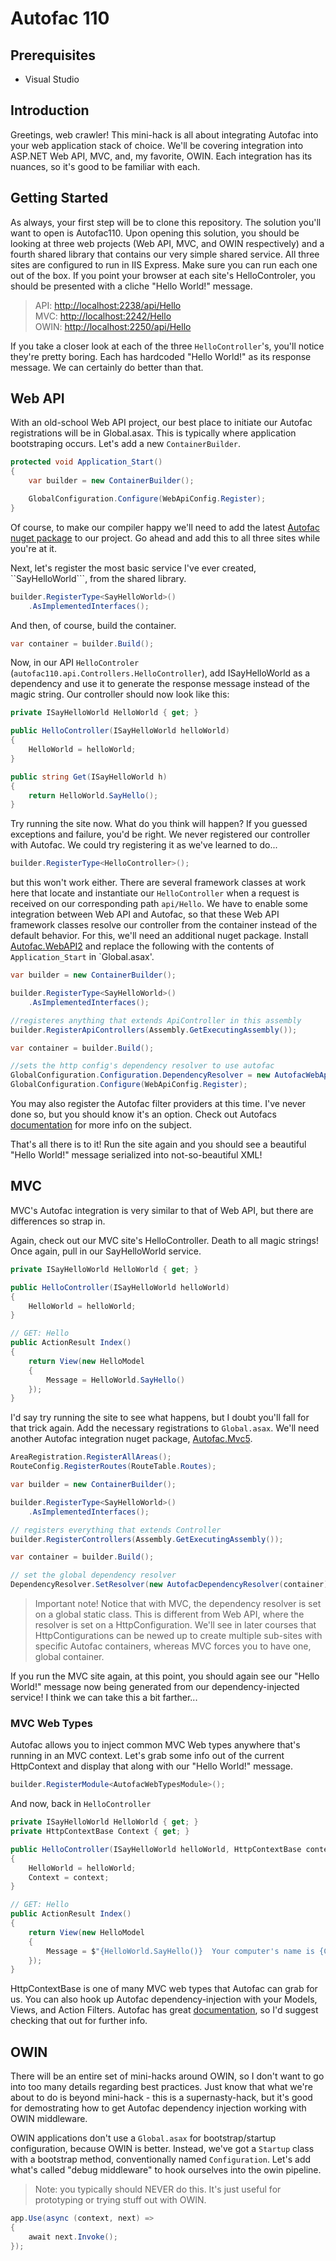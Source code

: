 # Autofac 110
## Prerequisites
- Visual Studio

## Introduction
Greetings, web crawler!  This mini-hack is all about integrating Autofac into your web application stack of choice.  We'll be covering integration into ASP.NET Web API, MVC, and, my favorite, OWIN.  Each integration has its nuances, so it's good to be familiar with each.
## Getting Started
As always, your first step will be to clone this repository.  The solution you'll want to open is Autofac110.  Upon opening this solution, you should be looking at three web projects (Web API, MVC, and OWIN respectively) and a fourth shared library that contains our very simple shared service.  All three sites are configured to run in IIS Express.  Make sure you can run each one out of the box.  If you point your browser at each site's HelloControler, you should be presented with a cliche "Hello World!" message.
> API: [http://localhost:2238/api/Hello](http://localhost:2238/api/Hello)<br/>
MVC: [http://localhost:2242/Hello](http://localhost:2242/Hello)<br/>
OWIN: [http://localhost:2250/api/Hello](http://localhost:2250/api/Hello)

If you take a closer look at each of the three `HelloController`'s, you'll notice they're pretty boring.  Each has hardcoded "Hello World!" as its response message.  We can certainly do better than that.
## Web API
With an old-school Web API project, our best place to initiate our Autofac registrations will be in Global.asax.  This is typically where application bootstraping occurs.  Let's add a new `ContainerBuilder`.
```csharp
protected void Application_Start()
{
	var builder = new ContainerBuilder();

    GlobalConfiguration.Configure(WebApiConfig.Register);
}
```
Of course, to make our compiler happy we'll need to add the latest [Autofac nuget package](https://www.nuget.org/packages/Autofac/) to our project.  Go ahead and add this to all three sites while you're at it.

Next, let's register the most basic service I've ever created, ``SayHelloWorld```, from the shared library.
```csharp
builder.RegisterType<SayHelloWorld>()
	.AsImplementedInterfaces();
```
And then, of course, build the container.
```csharp
var container = builder.Build();
```
Now, in our API `HelloControler` (`autofac110.api.Controllers.HelloController`), add ISayHelloWorld as a dependency and use it to generate the response message instead of the magic string.  Our controller should now look like this:
```csharp
private ISayHelloWorld HelloWorld { get; }

public HelloController(ISayHelloWorld helloWorld)
{
	HelloWorld = helloWorld;
}

public string Get(ISayHelloWorld h)
{
	return HelloWorld.SayHello();
}
```
Try running the site now.  What do you think will happen?  If you guessed exceptions and failure, you'd be right.  We never registered our controller with Autofac.  We could try registering it as we've learned to do...
```csharp
builder.RegisterType<HelloController>();
```
but this won't work either.  There are several framework classes at work here that locate and instantiate our `HelloController` when a request is received on our corresponding path `api/Hello`.  We have to enable some integration between Web API and Autofac, so that these Web API framework classes resolve our controller from the container instead of the default behavior.  For this, we'll need an additional nuget package.  Install [Autofac.WebAPI2](https://www.nuget.org/packages/Autofac.WebApi2/) and replace the following with the contents of `Application_Start` in `Global.asax'.
```csharp
var builder = new ContainerBuilder();

builder.RegisterType<SayHelloWorld>()
	.AsImplementedInterfaces();

//registeres anything that extends ApiController in this assembly
builder.RegisterApiControllers(Assembly.GetExecutingAssembly());

var container = builder.Build();

//sets the http config's dependency resolver to use autofac
GlobalConfiguration.Configuration.DependencyResolver = new AutofacWebApiDependencyResolver(container);
GlobalConfiguration.Configure(WebApiConfig.Register);
```
You may also register the Autofac filter providers at this time.  I've never done so, but you should know it's an option.  Check out Autofacs [documentation](http://docs.autofac.org/en/latest/integration/webapi.html#id5) for more info on the subject.

That's all there is to it!  Run the site again and you should see a beautiful "Hello World!" message serialized into not-so-beautiful XML!
## MVC
MVC's Autofac integration is very similar to that of Web API, but there are differences so strap in.

Again, check out our MVC site's HelloController.  Death to all magic strings!  Once again, pull in our SayHelloWorld service.
```csharp
private ISayHelloWorld HelloWorld { get; }

public HelloController(ISayHelloWorld helloWorld)
{
	HelloWorld = helloWorld;
}

// GET: Hello
public ActionResult Index()
{
    return View(new HelloModel
    {
	    Message = HelloWorld.SayHello()
    });
}
```
I'd say try running the site to see what happens, but I doubt you'll fall for that trick again.  Add the necessary registrations to `Global.asax`.  We'll need another Autofac integration nuget package, [Autofac.Mvc5](https://www.nuget.org/packages/Autofac.Mvc5/).
```csharp
AreaRegistration.RegisterAllAreas();
RouteConfig.RegisterRoutes(RouteTable.Routes);

var builder = new ContainerBuilder();

builder.RegisterType<SayHelloWorld>()
	.AsImplementedInterfaces();

// registers everything that extends Controller
builder.RegisterControllers(Assembly.GetExecutingAssembly());

var container = builder.Build();

// set the global dependency resolver
DependencyResolver.SetResolver(new AutofacDependencyResolver(container));
```
> Important note!  Notice that with MVC, the dependency resolver is set on a global static class.  This is different from Web API, where the resolver is set on a HttpConfiguration.  We'll see in later courses that HttpContigurations can be newed up to create multiple sub-sites with specific Autofac containers, whereas MVC forces you to have one, global container.

If you run the MVC site again, at this point, you should again see our "Hello World!" message now being generated from our dependency-injected service!  I think we can take this a bit farther...

### MVC Web Types
Autofac allows you to inject common MVC Web types anywhere that's running in an MVC context.  Let's grab some info out of the current HttpContext and display that along with our "Hello World!" message.
```csharp
builder.RegisterModule<AutofacWebTypesModule>();
```
And now, back in `HelloController`
```csharp
private ISayHelloWorld HelloWorld { get; }
private HttpContextBase Context { get; }

public HelloController(ISayHelloWorld helloWorld, HttpContextBase context)
{
	HelloWorld = helloWorld;
	Context = context;
}

// GET: Hello
public ActionResult Index()
{
	return View(new HelloModel
	{
		Message = $"{HelloWorld.SayHello()}  Your computer's name is {Context.Server.MachineName}"
	});
}
```
HttpContextBase is one of many MVC web types that Autofac can grab for us.  You can also hook up Autofac dependency-injection with your Models, Views, and Action Filters.  Autofac has great [documentation](http://autofac.readthedocs.io/en/latest/integration/mvc.html), so I'd suggest checking that out for further info.
## OWIN
There will be an entire set of mini-hacks around OWIN, so I don't want to go into too many details regarding best practices.  Just know that what we're about to do is beyond mini-hack - this is a supernasty-hack, but it's good for demostrating how to get Autofac dependency injection working with OWIN middleware.

OWIN applications don't use a `Global.asax` for bootstrap/startup configuration, because OWIN is better.  Instead, we've got a `Startup` class with a bootstrap method, conventionally named `Configuration`.  Let's add what's called "debug middleware" to hook ourselves into the owin pipeline.
> Note: you typically should NEVER do this.  It's just useful for prototyping or trying stuff out with OWIN.

```csharp
app.Use(async (context, next) =>
{
	await next.Invoke();
});
```
